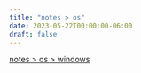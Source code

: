 ```yaml
---
title: "notes > os"
date: 2023-05-22T00:00:00-06:00
draft: false
---
```


[notes > os > windows](windows)  
